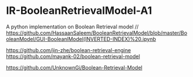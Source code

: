 # IR-BooleanRetrievalModel-A1
A python implementation on Boolean Retrieval model
//
https://github.com/HassaanSaleem/BooleanRetrievalModel/blob/master/BooleanModel/GUI-BooleanlModel(INVERTED-INDEX)%20.ipynb

https://github.com/jin-zhe/boolean-retrieval-engine
https://github.com/mayank-02/boolean-retrieval-model

https://github.com/UnknownGi/Boolean-Retrieval-Model

